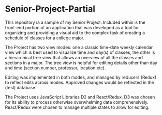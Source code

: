 # Senior-Project-Partial
This repository ia a sample of my Senior Project. Included within is the front-end portion of an application that was developed as a tool for organizing and providing a visual aid to the complex task of creating a schedule of classes for a college major. 

The Project has two view modes: one a classic time-date weekly calendar view which is best used to visualize time and day(s) of classes, the other is a hierarchical tree view that allows an overview of all the classes and sections in a major. The tree view is helpful for editing details other than day and time (section number, professor, location etc). 

Editing was implemented in both modes, and managed by reducers (Redux) to reflect edits across modes. Approved changes would be reflected in the (test) database. 

The Project uses JavaScript Libraries D3 and React/Redux. D3 was chosen for its ability to process otherwise overwhelming data comprehensively. React/Redux were chosen to manage multiple states to allow for editing.
